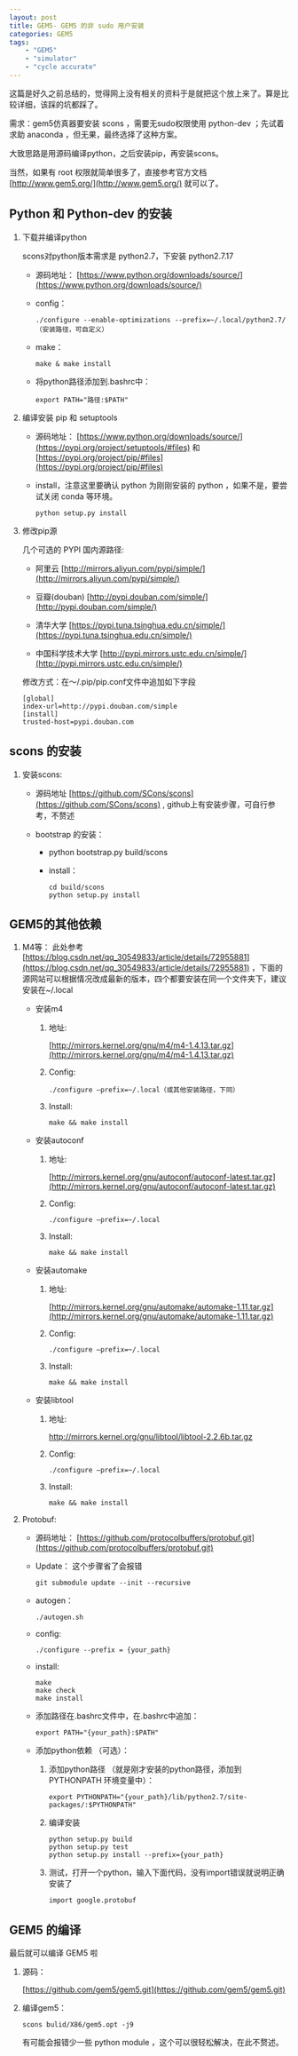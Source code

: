 ```yaml
---
layout: post
title: GEM5- GEM5 的非 sudo 用户安装
categories: GEM5
tags:
    - "GEM5"
    - "simulator"
    - "cycle accurate"
---
```


这篇是好久之前总结的，觉得网上没有相关的资料于是就把这个放上来了。算是比较详细，该踩的坑都踩了。


需求：gem5仿真器要安装 scons ，需要无sudo权限使用 python-dev ；先试着求助 anaconda ，但无果，最终选择了这种方案。

大致思路是用源码编译python，之后安装pip，再安装scons。

当然，如果有 root 权限就简单很多了，直接参考官方文档 [http://www.gem5.org/](http://www.gem5.org/) 就可以了。

## Python 和 Python-dev 的安装

1. 下载并编译python

	scons对python版本需求是 python2.7，下安装 python2.7.17

	- 源码地址： [https://www.python.org/downloads/source/](https://www.python.org/downloads/source/)

	- config：

		```
		./configure --enable-optimizations --prefix=~/.local/python2.7/（安装路径，可自定义）
		```
	- make：
	
		```
		make & make install
		```
	- 将python路径添加到.bashrc中：

		```
		export PATH="路径:$PATH"
		```

1. 编译安装 pip 和 setuptools

	- 源码地址： [https://www.python.org/downloads/source/](https://pypi.org/project/setuptools/#files) 和 [https://pypi.org/project/pip/#files](https://pypi.org/project/pip/#files)

	- install，注意这里要确认 python 为刚刚安装的 python ，如果不是，要尝试关闭 conda 等环境。

		```
		python setup.py install
		```
		
1. 修改pip源

	几个可选的 PYPI 国内源路径:
	
	- 阿里云 [http://mirrors.aliyun.com/pypi/simple/](http://mirrors.aliyun.com/pypi/simple/)
	
	- 豆瓣(douban) [http://pypi.douban.com/simple/](http://pypi.douban.com/simple/)
	
	- 清华大学 [https://pypi.tuna.tsinghua.edu.cn/simple/](https://pypi.tuna.tsinghua.edu.cn/simple/)
	
	- 中国科学技术大学 [http://pypi.mirrors.ustc.edu.cn/simple/](http://pypi.mirrors.ustc.edu.cn/simple/)

	修改方式：在～/.pip/pip.conf文件中追加如下字段

	```
	[global]
	index-url=http://pypi.douban.com/simple
	[install]
	trusted-host=pypi.douban.com
	```

## scons 的安装

1. 安装scons:

	- 源码地址 [https://github.com/SCons/scons](https://github.com/SCons/scons) ,  github上有安装步骤，可自行参考，不赘述

	- bootstrap 的安装： 

		- python bootstrap.py build/scons

		- install：

			```
			cd build/scons
			python setup.py install
			```

## GEM5的其他依赖

1.  M4等： 此处参考 [https://blog.csdn.net/qq_30549833/article/details/72955881](https://blog.csdn.net/qq_30549833/article/details/72955881) ，下面的源网站可以根据情况改成最新的版本，四个都要安装在同一个文件夹下，建议安装在~/.local
	- 安装m4

		1. 地址:
		
			[http://mirrors.kernel.org/gnu/m4/m4-1.4.13.tar.gz](http://mirrors.kernel.org/gnu/m4/m4-1.4.13.tar.gz)

		1. Config:

			```
			./configure –prefix=~/.local（或其他安装路径，下同）
			```

		1. Install:

			```
			make && make install
			```

	- 安装autoconf

		1. 地址:
		
			[http://mirrors.kernel.org/gnu/autoconf/autoconf-latest.tar.gz](http://mirrors.kernel.org/gnu/autoconf/autoconf-latest.tar.gz)

		1. Config:

			```
			./configure –prefix=~/.local
			```

		1. Install:

			```
			make && make install
			```

	- 安装automake

		1. 地址:
		
			[http://mirrors.kernel.org/gnu/automake/automake-1.11.tar.gz](http://mirrors.kernel.org/gnu/automake/automake-1.11.tar.gz)

		1. Config:

			```
			./configure –prefix=~/.local
			```

		1. Install:

			```
			make && make install
			```

	- 安装libtool

		1. 地址:
		
			[http://mirrors.kernel.org/gnu/libtool/libtool-2.2.6b.tar.gz ](http://mirrors.kernel.org/gnu/libtool/libtool-2.2.6b.tar.gz )

		1. Config:

			```
			./configure –prefix=~/.local
			```

		1. Install:

			```
			make && make install
			```

1. Protobuf:

	- 源码地址： [https://github.com/protocolbuffers/protobuf.git](https://github.com/protocolbuffers/protobuf.git)

	- Update： 这个步骤省了会报错 

		```
		git submodule update --init --recursive
		```

	- autogen：

		```
		./autogen.sh
		```

	- config:

		```
		./configure --prefix = {your_path}
		```

	- install:

		```
		make
		make check
		make install
		```

	- 添加路径在.bashrc文件中，在.bashrc中追加：

		```
		export PATH="{your_path}:$PATH"
		```

	- 添加python依赖 （可选）：
		1. 添加python路径 （就是刚才安装的python路径，添加到 PYTHONPATH 环境变量中）：

			```
			export PYTHONPATH="{your_path}/lib/python2.7/site-packages/:$PYTHONPATH"
			```

		1. 编译安装

			```
			python setup.py build 
			python setup.py test 
			python setup.py install --prefix={your_path} 
			```

		1. 测试，打开一个python，输入下面代码，没有import错误就说明正确安装了


			```
			import google.protobuf
			```

## GEM5 的编译

最后就可以编译 GEM5 啦

1. 源码：

	[https://github.com/gem5/gem5.git](https://github.com/gem5/gem5.git)

1. 编译gem5：

	```
	scons bulid/X86/gem5.opt -j9
	```

	有可能会报错少一些 python module ，这个可以很轻松解决，在此不赘述。


